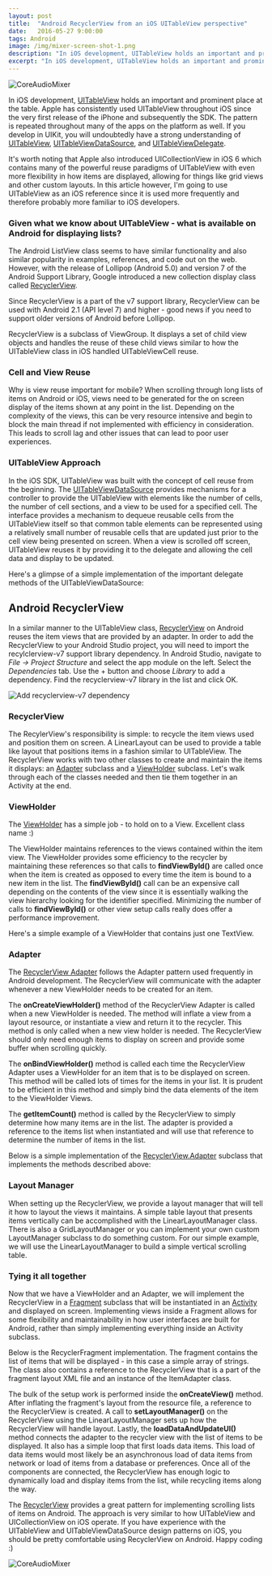 ```yaml
---
layout: post
title:  "Android RecyclerView from an iOS UITableView perspective"
date:   2016-05-27 9:00:00
tags: Android
image: /img/mixer-screen-shot-1.png
description: "In iOS development, UITableView holds an important and prominent place at the table.  Apple has consistently used UITableView throughout iOS from the very first release of the iPhone and subsequently the SDK.  With and iOS perspective, let's take a look at the RecyclerView on Android and compare it to UITableView.<br/><br/>"
excerpt: "In iOS development, UITableView holds an important and prominent place at the table.  Apple has consistently used UITableView throughout iOS since the very first release of the iPhone and subsequently the SDK.  The pattern is repeated throughout many of the apps on the platform as well.  If you develop in UIKit, you will undoubtedly have a strong understanding of UITableView, UITableViewDataSource, and UITableViewDelegate.  What about Android?<br/><br/>"
---
```


<img src="/img/android-recyclerview.png" alt="CoreAudioMixer" class="img-responsive" />

In iOS development, [UITableView][uitableview-link] holds an important and prominent place at the table.  Apple has consistently used UITableView throughout iOS since the very first release of the iPhone and subsequently the SDK.  The pattern is repeated throughout many of the apps on the platform as well.  If you develop in UIKit, you will undoubtedly have a strong understanding of [UITableView][uitableview-link], [UITableViewDataSource][uitableviewdatasource-link], and [UITableViewDelegate][uitableviewdelegate-link]. 

It's worth noting that Apple also introduced UICollectionView in iOS 6 which contains many of the powerful reuse paradigms of UITableView with even more flexibility in how items are displayed, allowing for things like grid views and other custom layouts.  In this article however, I'm going to use UITableView as an iOS reference since it is used more frequently and therefore probably more familiar to iOS developers.

### Given what we know about UITableView - what is available on Android for displaying lists? ###

The Android ListView class seems to have similar functionality and also similar popularity in examples, references, and code out on the web.  However, with the release of Lollipop (Android 5.0) and version 7 of the Android Support Library, Google introduced a new collection display class called [RecyclerView][recyclerview-link]. 

Since RecyclerView is a part of the v7 support library, RecyclerView can be used with Android 2.1 (API level 7) and higher - good news if you need to support older versions of Android before Lollipop.

RecyclerView is a subclass of ViewGroup.  It displays a set of child view objects and handles the reuse of these child views similar to how the UITableView class in iOS handled UITableViewCell reuse.

### Cell and View Reuse ###

Why is view reuse important for mobile?  When scrolling through long lists of items on Android or iOS, views need to be generated for the on screen display of the items shown at any point in the list.  Depending on the complexity of the views, this can be very resource intensive and begin to block the main thread if not implemented with efficiency in consideration.  This leads to scroll lag and other issues that can lead to poor user experiences.

### UITableView Approach ###

 In the iOS SDK, UITableView was built with the concept of cell reuse from the beginning.  The [UITableViewDataSource][uitableviewdatasource-link] provides mechanisms for a controller to provide the UITableView with elements like the number of cells, the number of cell sections, and a view to be used for a specified cell.  The interface provides a mechanism to dequeue reusable cells from the UITableView itself so that common table elements can be represented using a relatively small number of reusable cells that are updated just prior to the cell view being presented on screen.  When a view is scrolled off screen, UITableView reuses it by providing it to the delegate and allowing the cell data and display to be updated.

Here's a glimpse of a simple implementation of the important delegate methods of the UITableViewDataSource:

<script src="https://gist.github.com/welbesw/993708871447e73f91063d1f0e63458a.js"></script>

## Android RecyclerView ##

In a similar manner to the UITableView class, [RecyclerView][recyclerview-link] on Android reuses the item views that are provided by an adapter.  In order to add the RecyclerView to your Android Studio project, you will need to import the recylclerview-v7 support library dependency.  In Android Studio, navigate to *File -> Project Structure* and select the app module on the left.  Select the *Dependencies* tab.  Use the + button and choose *Library* to add a dependency.  Find the recyclerview-v7 library in the list and click OK.

<img src="/img/screen-shot-recyclerview-v7-add.png" class="img-responsive center-block" alt="Add recyclerview-v7 dependency">

### RecyclerView ###

The RecylerView's responsibility is simple: to recycle the item views used and position them on screen.  A LinearLayout can be used to provide a table like layout that positions items in a fashion similar to UITableView.  The RecyclerView works with two other classes to create and maintain the items it displays: an [Adapter][recyclerview-adapter-link] subclass and a [ViewHolder][viewholder-link] subclass. Let's walk through each of the classes needed and then tie them together in an Activity at the end.

### ViewHolder ###

The [ViewHolder][viewholder-link] has a simple job - to hold on to a View.  Excellent class name :)  

The ViewHolder maintains references to the views contained within the item view.  The ViewHolder provides some efficiency to the recycler by maintaining these references so that calls to **findViewById()** are called once when the item is created as opposed to every time the item is bound to a new item in the list.  The **findViewById()** call can be an expensive call depending on the contents of the view since it is essentially walking the view hierarchy looking for the identifier specified.  Minimizing the number of calls to **findViewById()** or other view setup calls really does offer a performance improvement.  

Here's a simple example of a ViewHolder that contains just one TextView.

<script src="https://gist.github.com/welbesw/09a4c9bb67811f40803a044cbb376b78.js"></script>

### Adapter ###

The [RecyclerView Adapter][recyclerview-adapter-link] follows the Adapter pattern used frequently in Android development.  The RecyclerView will communicate with the adapter whenever a new ViewHolder needs to be created for an item.

The **onCreateViewHolder()** method of the RecyclerView Adapter is called when a new ViewHolder is needed.  The method will inflate a view from a layout resource, or instantiate a view and return it to the recycler.  This method is only called when a new view holder is needed.  The RecyclerView should only need enough items to display on screen and provide some buffer when scrolling quickly.

The **onBindViewHolder()** method is called each time the RecyclerView Adapter uses a ViewHolder for an item that is to be displayed on screen.  This method will be called lots of times for the items in your list.  It is prudent to be efficient in this method and simply bind the data elements of the item to the ViewHolder Views.

The **getItemCount()** method is called by the RecyclerView to simply determine how many items are in the list.  The adapter is provided a reference to the items list when instantiated and will use that reference to determine the number of items in the list.

Below is a simple implementation of the [RecyclerView.Adapter][recyclerview-adapter-link] subclass that implements the methods described above:

<script src="https://gist.github.com/welbesw/12ec600d78bf54ee73a844189dada973.js"></script>

### Layout Manager ###

When setting up the RecyclerView, we provide a layout manager that will tell it how to layout the views it maintains.  A simple table layout that presents items vertically can be accomplished with the LinearLayoutManager class.  There is also a GridLayoutManager or you can implement your own custom LayoutManager subclass to do something custom.  For our simple example, we will use the LinearLayoutManager to build a simple vertical scrolling table.

### Tying it all together ###

Now that we have a ViewHolder and an Adapter, we will implement the RecyclerView in a [Fragment][fragment-link] subclass that will be instantiated in an [Activity][activity-link] and displayed on screen.  Implementing views inside a Fragment allows for some flexibility and maintainability in how user interfaces are built for Android, rather than simply implementing everything inside an Activity subclass.

Below is the RecyclerFragment implementation.  The fragment contains the list of items that will be displayed - in this case a simple array of strings.  The class also contains a reference to the RecyclerView that is a part of the fragment layout XML file and an instance of the ItemAdapter class.

The bulk of the setup work is performed inside the **onCreateView()** method.  After inflating the fragment's layout from the resource file, a reference to the RecyclerView is created.  A call to **setLayoutManager()** on the RecyclerView using the LinearLayoutManager sets up how the RecyclerView will handle layout.  Lastly, the **loadDataAndUpdateUI()** method connects the adapter to the recycler view with the list of items to be displayed.  It also has a simple loop that first loads data items.  This load of data items would most likely be an asynchronous load of data items from network or load of items from a database or preferences.  Once all of the components are connected, the RecyclerView has enough logic to dynamically load and display items from the list, while recycling items along the way.  

<script src="https://gist.github.com/welbesw/6ec55701719264ebce334c5290d230d2.js"></script>

<script src="https://gist.github.com/welbesw/bbc35b860aad0f83f4c08fda72157334.js"></script>

The [RecyclerView][recyclerview-link] provides a great pattern for implementing scrolling lists of items on Android.  The approach is very similar to how UITableView and UICollectionView on iOS operate.  If you have experience with the UITableView and UITableViewDataSource design patterns on iOS, you should be pretty comfortable using RecyclerView on Android.  Happy coding :)

<img src="/img/recyclerview-screen-shot.png" alt="CoreAudioMixer" class="img-responsive" />

[recyclerview-link]: https://developer.android.com/reference/android/support/v7/widget/RecyclerView.html
[uitableview-link]: https://developer.apple.com/library/ios/documentation/UIKit/Reference/UITableView_Class/
[uitableviewdatasource-link]: https://developer.apple.com/library/ios/documentation/UIKit/Reference/UITableViewDataSource_Protocol/index.html#//apple_ref/occ/intf/UITableViewDataSource
[uitableviewdelegate-link]: https://developer.apple.com/library/ios/documentation/UIKit/Reference/UITableViewDelegate_Protocol/index.html#//apple_ref/occ/intf/UITableViewDelegate
[viewholder-link]: https://developer.android.com/reference/android/support/v7/widget/RecyclerView.ViewHolder.html
[recyclerview-adapter-link]: https://developer.android.com/reference/android/support/v7/widget/RecyclerView.Adapter.html
[fragment-link]: https://developer.android.com/reference/android/app/Fragment.html
[activity-link]: https://developer.android.com/reference/android/app/Activity.html